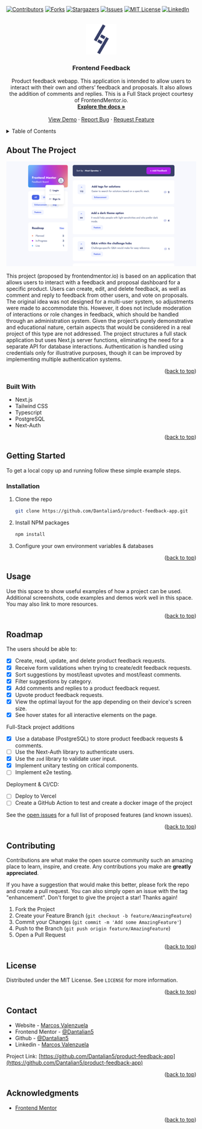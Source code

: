 <!-- Improved compatibility of back to top link: See: https://github.com/othneildrew/Best-README-Template/pull/73 -->

<a name="readme-top"></a>

<!--
*** Thanks for checking out the Best-README-Template. If you have a suggestion
*** that would make this better, please fork the repo and create a pull request
*** or simply open an issue with the tag "enhancement".
*** Don't forget to give the project a star!
*** Thanks again! Now go create something AMAZING! :D
-->

<!-- PROJECT SHIELDS -->
<!--
*** I'm using markdown "reference style" links for readability.
*** Reference links are enclosed in brackets [ ] instead of parentheses ( ).
*** See the bottom of this document for the declaration of the reference variables
*** for contributors-url, forks-url, etc. This is an optional, concise syntax you may use.
*** https://www.markdownguide.org/basic-syntax/#reference-style-links
-->

[![Contributors][contributors-shield]][contributors-url]
[![Forks][forks-shield]][forks-url]
[![Stargazers][stars-shield]][stars-url]
[![Issues][issues-shield]][issues-url]
[![MIT License][license-shield]][license-url]
[![LinkedIn][linkedin-shield]][linkedin-url]

<!-- PROJECT LOGO -->
<br />
<div align="center">
  <a href="https://github.com/Dantalian5/product-feedback-app">
    <img src="public/assets/favicon/android-chrome-192x192.png" alt="Logo" width="80" height="80">
  </a>

<h3 align="center">Frontend Feedback</h3>

  <p align="center">
    Product feedback webapp. This application is intended to allow users to interact with their own and others’ feedback and proposals. It also allows the addition of comments and replies. This is a Full Stack project courtesy of FrontendMentor.io.
    <br />
    <a href="https://github.com/Dantalian5/product-feedback-app"><strong>Explore the docs »</strong></a>
    <br />
    <br />
    <a href="https://github.com/Dantalian5/product-feedback-app">View Demo</a>
    ·
    <a href="https://github.com/Dantalian5/product-feedback-app/issues">Report Bug</a>
    ·
    <a href="https://github.com/Dantalian5/product-feedback-app/issues">Request Feature</a>
  </p>
</div>

<!-- TABLE OF CONTENTS -->
<details>
  <summary>Table of Contents</summary>
  <ol>
    <li>
      <a href="#about-the-project">About The Project</a>
      <ul>
        <li><a href="#built-with">Built With</a></li>
      </ul>
    </li>
    <li>
      <a href="#getting-started">Getting Started</a>
      <ul>
        <li><a href="#installation">Installation</a></li>
      </ul>
    </li>
    <li><a href="#usage">Usage</a></li>
    <li><a href="#roadmap">Roadmap</a></li>
    <li><a href="#contributing">Contributing</a></li>
    <li><a href="#license">License</a></li>
    <li><a href="#contact">Contact</a></li>
    <li><a href="#acknowledgments">Acknowledgments</a></li>
  </ol>
</details>

<!-- ABOUT THE PROJECT -->

## About The Project

[![Product Name Screen Shot][product-screenshot]](https://example.com)

This project (proposed by frontendmentor.io) is based on an application that allows users to interact with a feedback and proposal dashboard for a specific product. Users can create, edit, and delete feedback, as well as comment and reply to feedback from other users, and vote on proposals. The original idea was not designed for a multi-user system, so adjustments were made to accommodate this. However, it does not include moderation of interactions or role changes in feedback, which should be handled through an administration system. Given the project’s purely demonstrative and educational nature, certain aspects that would be considered in a real project of this type are not addressed. The project structures a full stack application but uses Next.js server functions, eliminating the need for a separate API for database interactions. Authentication is handled using credentials only for illustrative purposes, though it can be improved by implementing multiple authentication systems.

<p align="right">(<a href="#readme-top">back to top</a>)</p>

### Built With

- Next.js
- Tailwind CSS
- Typescript
- PostgreSQL
- Next-Auth

<p align="right">(<a href="#readme-top">back to top</a>)</p>

<!-- GETTING STARTED -->

## Getting Started

To get a local copy up and running follow these simple example steps.

### Installation

1. Clone the repo
   ```sh
   git clone https://github.com/Dantalian5/product-feedback-app.git
   ```
2. Install NPM packages
   ```sh
   npm install
   ```
3. Configure your own environment variables & databases

<p align="right">(<a href="#readme-top">back to top</a>)</p>

<!-- USAGE EXAMPLES -->

## Usage

Use this space to show useful examples of how a project can be used. Additional screenshots, code examples and demos work well in this space. You may also link to more resources.

<p align="right">(<a href="#readme-top">back to top</a>)</p>

<!-- ROADMAP -->

## Roadmap

The users should be able to:

- [x] Create, read, update, and delete product feedback requests.
- [x] Receive form validations when trying to create/edit feedback requests.
- [x] Sort suggestions by most/least upvotes and most/least comments.
- [x] Filter suggestions by category.
- [x] Add comments and replies to a product feedback request.
- [x] Upvote product feedback requests.
- [x] View the optimal layout for the app depending on their device's screen size.
- [x] See hover states for all interactive elements on the page.

Full-Stack project additions

- [x] Use a database (PostgreSQL) to store product feedback requests & comments.
- [ ] Use the Next-Auth library to authenticate users.
- [x] Use the `zod` library to validate user input.
- [x] Implement unitary testing on critical components.
- [ ] Implement e2e testing.

Deployment & CI/CD:

- [ ] Deploy to Vercel
- [ ] Create a GitHub Action to test and create a docker image of the project

See the [open issues](https://github.com/Dantalian5/product-feedback-app/issues) for a full list of proposed features (and known issues).

<p align="right">(<a href="#readme-top">back to top</a>)</p>

<!-- CONTRIBUTING -->

## Contributing

Contributions are what make the open source community such an amazing place to learn, inspire, and create. Any contributions you make are **greatly appreciated**.

If you have a suggestion that would make this better, please fork the repo and create a pull request. You can also simply open an issue with the tag "enhancement".
Don't forget to give the project a star! Thanks again!

1. Fork the Project
2. Create your Feature Branch (`git checkout -b feature/AmazingFeature`)
3. Commit your Changes (`git commit -m 'Add some AmazingFeature'`)
4. Push to the Branch (`git push origin feature/AmazingFeature`)
5. Open a Pull Request

<p align="right">(<a href="#readme-top">back to top</a>)</p>

<!-- LICENSE -->

## License

Distributed under the MIT License. See `LICENSE` for more information.

<p align="right">(<a href="#readme-top">back to top</a>)</p>

<!-- CONTACT -->

## Contact

- Website - [Marcos Valenzuela](https://marcosvalenzuela.netlify.app)
- Frontend Mentor - [@Dantalian5](https://www.frontendmentor.io/profile/Dantalian5)
- Github - [@Dantalian5](https://github.com/Dantalian5)
- Linkedin - [Marcos Valenzuela](https://www.linkedin.com/in/marcos-valenzuela-coding)

Project Link: [https://github.com/Dantalian5/product-feedback-app](https://github.com/Dantalian5/product-feedback-app)

<p align="right">(<a href="#readme-top">back to top</a>)</p>

<!-- ACKNOWLEDGMENTS -->

## Acknowledgments

- [Frontend Mentor](https://www.frontendmentor.io/)

<p align="right">(<a href="#readme-top">back to top</a>)</p>

<!-- MARKDOWN LINKS & IMAGES -->
<!-- https://www.markdownguide.org/basic-syntax/#reference-style-links -->

[contributors-shield]: https://img.shields.io/github/contributors/Dantalian5/product-feedback-app.svg?style=for-the-badge
[contributors-url]: https://github.com/Dantalian5/product-feedback-app/graphs/contributors
[forks-shield]: https://img.shields.io/github/forks/Dantalian5/product-feedback-app.svg?style=for-the-badge
[forks-url]: https://github.com/Dantalian5/product-feedback-app/network/members
[stars-shield]: https://img.shields.io/github/stars/Dantalian5/product-feedback-app.svg?style=for-the-badge
[stars-url]: https://github.com/Dantalian5/product-feedback-app/stargazers
[issues-shield]: https://img.shields.io/github/issues/Dantalian5/product-feedback-app.svg?style=for-the-badge
[issues-url]: https://github.com/Dantalian5/product-feedback-app/issues
[license-shield]: https://img.shields.io/github/license/Dantalian5/product-feedback-app.svg?style=for-the-badge
[license-url]: https://github.com/Dantalian5/product-feedback-app/blob/master/LICENSE.txt
[linkedin-shield]: https://img.shields.io/badge/-LinkedIn-black.svg?style=for-the-badge&logo=linkedin&colorB=555
[linkedin-url]: https://linkedin.com/in/marcos-valenzuela-coding
[product-screenshot]: images/screenshot.png
[Next.js]: https://img.shields.io/badge/next.js-000000?style=for-the-badge&logo=nextdotjs&logoColor=white
[Next-url]: https://nextjs.org/
[React.js]: https://img.shields.io/badge/React-20232A?style=for-the-badge&logo=react&logoColor=61DAFB
[React-url]: https://reactjs.org/
[Vue.js]: https://img.shields.io/badge/Vue.js-35495E?style=for-the-badge&logo=vuedotjs&logoColor=4FC08D
[Vue-url]: https://vuejs.org/
[Angular.io]: https://img.shields.io/badge/Angular-DD0031?style=for-the-badge&logo=angular&logoColor=white
[Angular-url]: https://angular.io/
[Svelte.dev]: https://img.shields.io/badge/Svelte-4A4A55?style=for-the-badge&logo=svelte&logoColor=FF3E00
[Svelte-url]: https://svelte.dev/
[Laravel.com]: https://img.shields.io/badge/Laravel-FF2D20?style=for-the-badge&logo=laravel&logoColor=white
[Laravel-url]: https://laravel.com
[Bootstrap.com]: https://img.shields.io/badge/Bootstrap-563D7C?style=for-the-badge&logo=bootstrap&logoColor=white
[Bootstrap-url]: https://getbootstrap.com
[JQuery.com]: https://img.shields.io/badge/jQuery-0769AD?style=for-the-badge&logo=jquery&logoColor=white
[JQuery-url]: https://jquery.com
